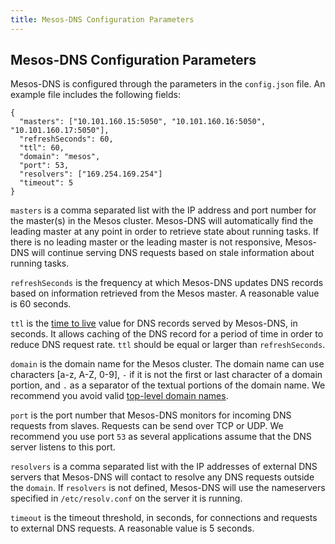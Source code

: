 ```yaml
---
title: Mesos-DNS Configuration Parameters
---
```


##  Mesos-DNS Configuration Parameters

Mesos-DNS is configured through the parameters in the `config.json` file. An example file includes the following fields:

```
{
  "masters": ["10.101.160.15:5050", "10.101.160.16:5050", "10.101.160.17:5050"],
  "refreshSeconds": 60,
  "ttl": 60,
  "domain": "mesos",
  "port": 53,
  "resolvers": ["169.254.169.254"]
  "timeout": 5
}
```


`masters` is a comma separated list with the IP address and port number for the master(s) in the Mesos cluster. Mesos-DNS will automatically find the leading master at any point in order to retrieve state about running tasks. If there is no leading master or the leading master is not responsive, Mesos-DNS will continue serving DNS requests based on stale information about running tasks. 

`refreshSeconds` is the frequency at which Mesos-DNS updates DNS records based on information retrieved from the Mesos master. A reasonable value is 60 seconds. 

`ttl` is the [time to live](http://en.wikipedia.org/wiki/Time_to_live#DNS_records) value for DNS records served by Mesos-DNS, in seconds. It allows caching of the DNS record for a period of time in order to reduce DNS request rate. `ttl` should be equal or larger than `refreshSeconds`. 

`domain` is the domain name for the Mesos cluster. The domain name can use characters [a-z, A-Z, 0-9], `-` if it is not the first or last character of a domain portion, and `.` as a separator of the textual portions of the domain name. We recommend you avoid valid [top-level domain names](http://en.wikipedia.org/wiki/List_of_Internet_top-level_domains). 

`port` is the port number that Mesos-DNS monitors for incoming DNS requests from slaves. Requests can be send over TCP or UDP. We recommend you use port `53` as several applications assume that the DNS server listens to this port. 

`resolvers` is a comma separated list with the IP addresses of external DNS servers that Mesos-DNS will contact to resolve any DNS requests outside the `domain`. If `resolvers` is not defined, Mesos-DNS will use the nameservers specified in `/etc/resolv.conf` on the server it is running. 

`timeout` is the timeout threshold, in seconds, for connections and requests to external DNS requests. A reasonable value is 5 seconds. 